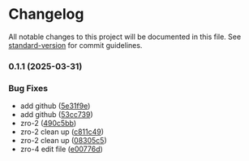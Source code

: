 # Changelog

All notable changes to this project will be documented in this file. See [standard-version](https://github.com/conventional-changelog/standard-version) for commit guidelines.

### 0.1.1 (2025-03-31)


### Bug Fixes

* add github ([5e31f9e](https://github.com/melnykyura1998/admin_panel/commit/5e31f9ef28a903344f1634dcd3fb6bce9612598a))
* add github ([53cc739](https://github.com/melnykyura1998/admin_panel/commit/53cc73981f37ed8e9d8f8071ef1a21d45291131f))
* zro-2 ([490c5bb](https://github.com/melnykyura1998/admin_panel/commit/490c5bbec252550a9ec635e937d28fe80ec9a3d3))
* zro-2 clean up ([c811c49](https://github.com/melnykyura1998/admin_panel/commit/c811c49e077fdfb67c4ca990428d683318fa512b))
* zro-2 clean up ([08305c5](https://github.com/melnykyura1998/admin_panel/commit/08305c5f803b5d4f52c5581a0fd7e72084b9ae33))
* zro-4 edit file ([e00776d](https://github.com/melnykyura1998/admin_panel/commit/e00776d067bea6186f4c18409f16114f9de98b94))
